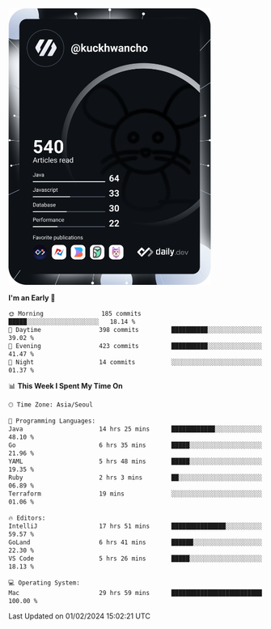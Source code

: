 <a href="https://app.daily.dev/kuckhwancho"><img src="https://github.com/kuckjwi0928/kuckjwi0928/blob/master/devcard.svg" width="400" alt="Kuckjwi Devcard"/></a>

<!--START_SECTION:waka-->
**I'm an Early 🐤** 

```text
🌞 Morning                185 commits         █████░░░░░░░░░░░░░░░░░░░░   18.14 % 
🌆 Daytime                398 commits         ██████████░░░░░░░░░░░░░░░   39.02 % 
🌃 Evening                423 commits         ██████████░░░░░░░░░░░░░░░   41.47 % 
🌙 Night                  14 commits          ░░░░░░░░░░░░░░░░░░░░░░░░░   01.37 % 
```


📊 **This Week I Spent My Time On** 

```text
🕑︎ Time Zone: Asia/Seoul

💬 Programming Languages: 
Java                     14 hrs 25 mins      ████████████░░░░░░░░░░░░░   48.10 % 
Go                       6 hrs 35 mins       █████░░░░░░░░░░░░░░░░░░░░   21.96 % 
YAML                     5 hrs 48 mins       █████░░░░░░░░░░░░░░░░░░░░   19.35 % 
Ruby                     2 hrs 3 mins        ██░░░░░░░░░░░░░░░░░░░░░░░   06.89 % 
Terraform                19 mins             ░░░░░░░░░░░░░░░░░░░░░░░░░   01.06 % 

🔥 Editors: 
IntelliJ                 17 hrs 51 mins      ███████████████░░░░░░░░░░   59.57 % 
GoLand                   6 hrs 41 mins       ██████░░░░░░░░░░░░░░░░░░░   22.30 % 
VS Code                  5 hrs 26 mins       █████░░░░░░░░░░░░░░░░░░░░   18.13 % 

💻 Operating System: 
Mac                      29 hrs 59 mins      █████████████████████████   100.00 % 
```


 Last Updated on 01/02/2024 15:02:21 UTC
<!--END_SECTION:waka-->
